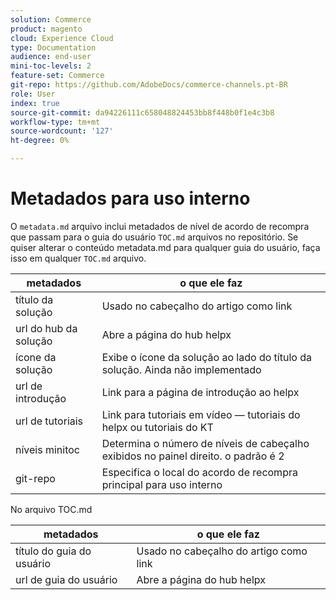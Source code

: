 ```yaml
---
solution: Commerce
product: magento
cloud: Experience Cloud
type: Documentation
audience: end-user
mini-toc-levels: 2
feature-set: Commerce
git-repo: https://github.com/AdobeDocs/commerce-channels.pt-BR
role: User
index: true
source-git-commit: da94226111c658048824453bb8f448b0f1e4c3b8
workflow-type: tm+mt
source-wordcount: '127'
ht-degree: 0%

---
```



# Metadados para uso interno

O `metadata.md` arquivo inclui metadados de nível de acordo de recompra que passam para o guia do usuário `TOC.md` arquivos no repositório. Se quiser alterar o conteúdo metadata.md para qualquer guia do usuário, faça isso em qualquer `TOC.md` arquivo.

| metadados | o que ele faz |
|--- |--- |
| título da solução | Usado no cabeçalho do artigo como link |
| url do hub da solução | Abre a página do hub helpx |
| ícone da solução | Exibe o ícone da solução ao lado do título da solução. Ainda não implementado |
| url de introdução | Link para a página de introdução ao helpx |
| url de tutoriais | Link para tutoriais em vídeo — tutoriais do helpx ou tutoriais do KT |
| níveis minitoc | Determina o número de níveis de cabeçalho exibidos no painel direito. o padrão é 2 |
| git-repo | Especifica o local do acordo de recompra principal para uso interno |

No arquivo TOC.md

| metadados | o que ele faz |
|--- |--- |
| título do guia do usuário | Usado no cabeçalho do artigo como link |
| url de guia do usuário | Abre a página do hub helpx |
